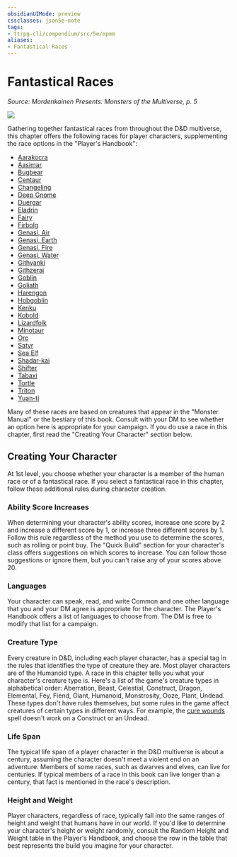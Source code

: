 ```yaml
---
obsidianUIMode: preview
cssclasses: json5e-note
tags:
- ttrpg-cli/compendium/src/5e/mpmm
aliases:
- Fantastical Races
---
```

# Fantastical Races
*Source: Mordenkainen Presents: Monsters of the Multiverse, p. 5* 

![](/3-Mechanics/CLI/Compendium/books/mordenkainen-presents-monsters-of-the-multiverse/img/01-001-ch1-splash.webp#center)

Gathering together fantastical races from throughout the D&D multiverse, this chapter offers the following races for player characters, supplementing the race options in the "Player's Handbook":

- [Aarakocra](/3-Mechanics/CLI/Compendium/races/aarakocra-mpmm.md)  
- [Aasimar](/3-Mechanics/CLI/Compendium/races/aasimar-mpmm.md)  
- [Bugbear](/3-Mechanics/CLI/Compendium/races/bugbear-mpmm.md)  
- [Centaur](/3-Mechanics/CLI/Compendium/races/centaur-mpmm.md)  
- [Changeling](/3-Mechanics/CLI/Compendium/races/changeling-mpmm.md)  
- [Deep Gnome](/3-Mechanics/CLI/Compendium/races/deep-gnome-mpmm.md)  
- [Duergar](/3-Mechanics/CLI/Compendium/races/duergar-mpmm.md)  
- [Eladrin](/3-Mechanics/CLI/Compendium/races/eladrin-mpmm.md)  
- [Fairy](/3-Mechanics/CLI/Compendium/races/fairy-mpmm.md)  
- [Firbolg](/3-Mechanics/CLI/Compendium/races/firbolg-mpmm.md)  
- [Genasi, Air](/3-Mechanics/CLI/Compendium/races/genasi-air-mpmm.md)  
- [Genasi, Earth](/3-Mechanics/CLI/Compendium/races/genasi-earth-mpmm.md)  
- [Genasi, Fire](/3-Mechanics/CLI/Compendium/races/genasi-fire-mpmm.md)  
- [Genasi, Water](/3-Mechanics/CLI/Compendium/races/genasi-water-mpmm.md)  
- [Githyanki](/3-Mechanics/CLI/Compendium/races/githyanki-mpmm.md)  
- [Githzerai](/3-Mechanics/CLI/Compendium/races/githzerai-mpmm.md)  
- [Goblin](/3-Mechanics/CLI/Compendium/races/goblin-mpmm.md)  
- [Goliath](/3-Mechanics/CLI/Compendium/races/goliath-mpmm.md)  
- [Harengon](/3-Mechanics/CLI/Compendium/races/harengon-mpmm.md)  
- [Hobgoblin](/3-Mechanics/CLI/Compendium/races/hobgoblin-mpmm.md)  
- [Kenku](/3-Mechanics/CLI/Compendium/races/kenku-mpmm.md)  
- [Kobold](/3-Mechanics/CLI/Compendium/races/kobold-mpmm.md)  
- [Lizardfolk](/3-Mechanics/CLI/Compendium/races/lizardfolk-mpmm.md)  
- [Minotaur](/3-Mechanics/CLI/Compendium/races/minotaur-mpmm.md)  
- [Orc](/3-Mechanics/CLI/Compendium/races/orc-mpmm.md)  
- [Satyr](/3-Mechanics/CLI/Compendium/races/satyr-mpmm.md)  
- [Sea Elf](/3-Mechanics/CLI/Compendium/races/sea-elf-mpmm.md)  
- [Shadar-kai](/3-Mechanics/CLI/Compendium/races/shadar-kai-mpmm.md)  
- [Shifter](/3-Mechanics/CLI/Compendium/races/shifter-mpmm.md)  
- [Tabaxi](/3-Mechanics/CLI/Compendium/races/tabaxi-mpmm.md)  
- [Tortle](/3-Mechanics/CLI/Compendium/races/tortle-mpmm.md)  
- [Triton](/3-Mechanics/CLI/Compendium/races/triton-mpmm.md)  
- [Yuan-ti](/3-Mechanics/CLI/Compendium/races/yuan-ti-mpmm.md)  

Many of these races are based on creatures that appear in the "Monster Manual" or the bestiary of this book. Consult with your DM to see whether an option here is appropriate for your campaign. If you do use a race in this chapter, first read the "Creating Your Character" section below.

## Creating Your Character

At 1st level, you choose whether your character is a member of the human race or of a fantastical race. If you select a fantastical race in this chapter, follow these additional rules during character creation.

### Ability Score Increases

When determining your character's ability scores, increase one score by 2 and increase a different score by 1, or increase three different scores by 1. Follow this rule regardless of the method you use to determine the scores, such as rolling or point buy. The "Quick Build" section for your character's class offers suggestions on which scores to increase. You can follow those suggestions or ignore them, but you can't raise any of your scores above 20.

### Languages

Your character can speak, read, and write Common and one other language that you and your DM agree is appropriate for the character. The Player's Handbook offers a list of languages to choose from. The DM is free to modify that list for a campaign.

### Creature Type

Every creature in D&D, including each player character, has a special tag in the rules that identifies the type of creature they are. Most player characters are of the Humanoid type. A race in this chapter tells you what your character's creature type is. Here's a list of the game's creature types in alphabetical order: Aberration, Beast, Celestial, Construct, Dragon, Elemental, Fey, Fiend, Giant, Humanoid, Monstrosity, Ooze, Plant, Undead. These types don't have rules themselves, but some rules in the game affect creatures of certain types in different ways. For example, the [cure wounds](/3-Mechanics/CLI/Compendium/spells/cure-wounds.md) spell doesn't work on a Construct or an Undead.

### Life Span

The typical life span of a player character in the D&D multiverse is about a century, assuming the character doesn't meet a violent end on an adventure. Members of some races, such as dwarves and elves, can live for centuries. If typical members of a race in this book can live longer than a century, that fact is mentioned in the race's description.

### Height and Weight

Player characters, regardless of race, typically fall into the same ranges of height and weight that humans have in our world. If you'd like to determine your character's height or weight randomly, consult the Random Height and Weight table in the Player's Handbook, and choose the row in the table that best represents the build you imagine for your character.